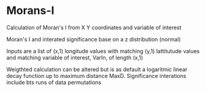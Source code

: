 # Morans-I
Calculation of Moran's I from X Y coordinates and variable of interest

Moran's I and interated significance base on a z distribution (normal)

Inputs are a list of (x,1) longitude values with matching (y,1)
lattitutude values and matching variable of interest, VarIn, of length (x,1) 

Weigthted calculation can be altered but is as default a logaritmic linear decay
function up to maximum distance MaxD. Significance interations include
bts runs of data permutations
